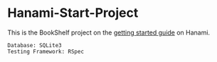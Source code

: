 # Hanami-Start-Project

This is the BookShelf project on the [getting started guide](http://hanamirb.org/guides/getting-started/) on Hanami.
```
Database: SQLite3
Testing Framework: RSpec
```

